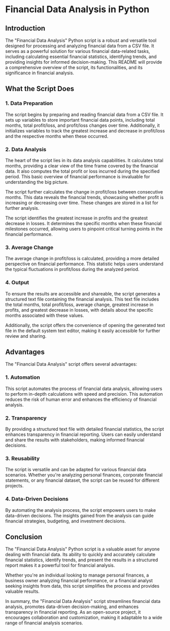 # Financial Data Analysis in Python

## Introduction

The "Financial Data Analysis" Python script is a robust and versatile tool designed for processing and analyzing financial data from a CSV file. It serves as a powerful solution for various financial data-related tasks, including calculating essential financial statistics, identifying trends, and providing insights for informed decision-making. This README will provide a comprehensive overview of the script, its functionalities, and its significance in financial analysis.

## What the Script Does

### 1. Data Preparation

The script begins by preparing and reading financial data from a CSV file. It sets up variables to store important financial data points, including total months, total profit/loss, and profit/loss changes over time. Additionally, it initializes variables to track the greatest increase and decrease in profit/loss and the respective months when these occurred.

### 2. Data Analysis

The heart of the script lies in its data analysis capabilities. It calculates total months, providing a clear view of the time frame covered by the financial data. It also computes the total profit or loss incurred during the specified period. This basic overview of financial performance is invaluable for understanding the big picture.

The script further calculates the change in profit/loss between consecutive months. This data reveals the financial trends, showcasing whether profit is increasing or decreasing over time. These changes are stored in a list for further analysis.

The script identifies the greatest increase in profits and the greatest decrease in losses. It determines the specific months when these financial milestones occurred, allowing users to pinpoint critical turning points in the financial performance.

### 3. Average Change

The average change in profit/loss is calculated, providing a more detailed perspective on financial performance. This statistic helps users understand the typical fluctuations in profit/loss during the analyzed period. 

### 4. Output

To ensure the results are accessible and shareable, the script generates a structured text file containing the financial analysis. This text file includes the total months, total profit/loss, average change, greatest increase in profits, and greatest decrease in losses, with details about the specific months associated with these values.

Additionally, the script offers the convenience of opening the generated text file in the default system text editor, making it easily accessible for further review and sharing.

## Advantages

The "Financial Data Analysis" script offers several advantages:

### 1. Automation

This script automates the process of financial data analysis, allowing users to perform in-depth calculations with speed and precision. This automation reduces the risk of human error and enhances the efficiency of financial analysis.

### 2. Transparency

By providing a structured text file with detailed financial statistics, the script enhances transparency in financial reporting. Users can easily understand and share the results with stakeholders, making informed financial decisions.

### 3. Reusability

The script is versatile and can be adapted for various financial data scenarios. Whether you're analyzing personal finances, corporate financial statements, or any financial dataset, the script can be reused for different projects.

### 4. Data-Driven Decisions

By automating the analysis process, the script empowers users to make data-driven decisions. The insights gained from the analysis can guide financial strategies, budgeting, and investment decisions.

## Conclusion

The "Financial Data Analysis" Python script is a valuable asset for anyone dealing with financial data. Its ability to quickly and accurately calculate financial statistics, identify trends, and present the results in a structured report makes it a powerful tool for financial analysis.

Whether you're an individual looking to manage personal finances, a business owner analyzing financial performance, or a financial analyst seeking insights from data, this script simplifies the process and provides valuable results.

In summary, the "Financial Data Analysis" script streamlines financial data analysis, promotes data-driven decision-making, and enhances transparency in financial reporting. As an open-source project, it encourages collaboration and customization, making it adaptable to a wide range of financial analysis scenarios.
